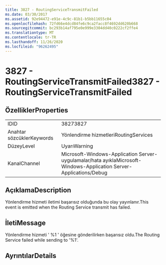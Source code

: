 ```yaml
---
title: 3827 - RoutingServiceTransmitFailed
ms.date: 03/30/2017
ms.assetid: 92e94472-e91e-4c9c-81b1-b5bb11655c04
ms.openlocfilehash: 72fd66e4dcd84fe6c9ca2facc8f4692dd620b668
ms.sourcegitcommit: bc293b14af795e0e999e3304dd40c0222cf2ffe4
ms.translationtype: MT
ms.contentlocale: tr-TR
ms.lasthandoff: 11/26/2020
ms.locfileid: "96262495"
---
```

# <a name="3827---routingservicetransmitfailed"></a><span data-ttu-id="69fb8-102">3827 - RoutingServiceTransmitFailed</span><span class="sxs-lookup"><span data-stu-id="69fb8-102">3827 - RoutingServiceTransmitFailed</span></span>

## <a name="properties"></a><span data-ttu-id="69fb8-103">Özellikler</span><span class="sxs-lookup"><span data-stu-id="69fb8-103">Properties</span></span>  
  
|||  
|-|-|  
|<span data-ttu-id="69fb8-104">ID</span><span class="sxs-lookup"><span data-stu-id="69fb8-104">ID</span></span>|<span data-ttu-id="69fb8-105">3827</span><span class="sxs-lookup"><span data-stu-id="69fb8-105">3827</span></span>|  
|<span data-ttu-id="69fb8-106">Anahtar sözcükler</span><span class="sxs-lookup"><span data-stu-id="69fb8-106">Keywords</span></span>|<span data-ttu-id="69fb8-107">Yönlendirme hizmetleri</span><span class="sxs-lookup"><span data-stu-id="69fb8-107">RoutingServices</span></span>|  
|<span data-ttu-id="69fb8-108">Düzey</span><span class="sxs-lookup"><span data-stu-id="69fb8-108">Level</span></span>|<span data-ttu-id="69fb8-109">Uyarı</span><span class="sxs-lookup"><span data-stu-id="69fb8-109">Warning</span></span>|  
|<span data-ttu-id="69fb8-110">Kanal</span><span class="sxs-lookup"><span data-stu-id="69fb8-110">Channel</span></span>|<span data-ttu-id="69fb8-111">Microsoft-Windows-Application Server-uygulamalar/hata ayıkla</span><span class="sxs-lookup"><span data-stu-id="69fb8-111">Microsoft-Windows-Application Server-Applications/Debug</span></span>|  
  
## <a name="description"></a><span data-ttu-id="69fb8-112">Açıklama</span><span class="sxs-lookup"><span data-stu-id="69fb8-112">Description</span></span>  

 <span data-ttu-id="69fb8-113">Yönlendirme hizmeti iletimi başarısız olduğunda bu olay yayınlanır.</span><span class="sxs-lookup"><span data-stu-id="69fb8-113">This event is emitted when the Routing Service transmit has failed.</span></span>  
  
## <a name="message"></a><span data-ttu-id="69fb8-114">İleti</span><span class="sxs-lookup"><span data-stu-id="69fb8-114">Message</span></span>  

 <span data-ttu-id="69fb8-115">Yönlendirme hizmeti ' %1 ' öğesine gönderilirken başarısız oldu.</span><span class="sxs-lookup"><span data-stu-id="69fb8-115">The Routing Service failed while sending to '%1'.</span></span>  
  
## <a name="details"></a><span data-ttu-id="69fb8-116">Ayrıntılar</span><span class="sxs-lookup"><span data-stu-id="69fb8-116">Details</span></span>
